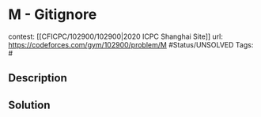 # M - Gitignore

contest: [[CFICPC/102900/102900|2020 ICPC Shanghai Site]]
url: https://codeforces.com/gym/102900/problem/M
#Status/UNSOLVED
Tags: #

## Description

## Solution

